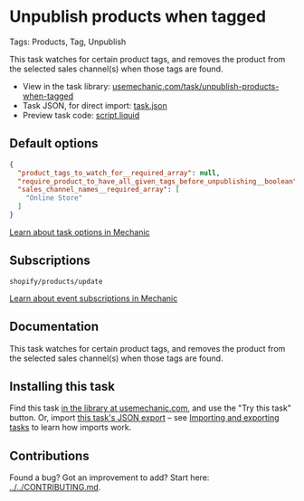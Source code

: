 # Unpublish products when tagged

Tags: Products, Tag, Unpublish

This task watches for certain product tags, and removes the product from the selected sales channel(s) when those tags are found.

* View in the task library: [usemechanic.com/task/unpublish-products-when-tagged](https://usemechanic.com/task/unpublish-products-when-tagged)
* Task JSON, for direct import: [task.json](../../tasks/unpublish-products-when-tagged.json)
* Preview task code: [script.liquid](./script.liquid)

## Default options

```json
{
  "product_tags_to_watch_for__required_array": null,
  "require_product_to_have_all_given_tags_before_unpublishing__boolean": null,
  "sales_channel_names__required_array": [
    "Online Store"
  ]
}
```

[Learn about task options in Mechanic](https://docs.usemechanic.com/article/471-task-options)

## Subscriptions

```liquid
shopify/products/update
```

[Learn about event subscriptions in Mechanic](https://docs.usemechanic.com/article/408-subscriptions)

## Documentation

This task watches for certain product tags, and removes the product from the selected sales channel(s) when those tags are found.

## Installing this task

Find this task [in the library at usemechanic.com](https://usemechanic.com/task/unpublish-products-when-tagged), and use the "Try this task" button. Or, import [this task's JSON export](../../tasks/unpublish-products-when-tagged.json) – see [Importing and exporting tasks](https://docs.usemechanic.com/article/505-importing-and-exporting-tasks) to learn how imports work.

## Contributions

Found a bug? Got an improvement to add? Start here: [../../CONTRIBUTING.md](../../CONTRIBUTING.md).
